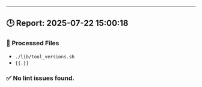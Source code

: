 ---
## 🕒 Report: 2025-07-22 15:00:18

### 📂 Processed Files
- `./lib/tool_versions.sh`
- `{{.}}`



### ✅ No lint issues found.
